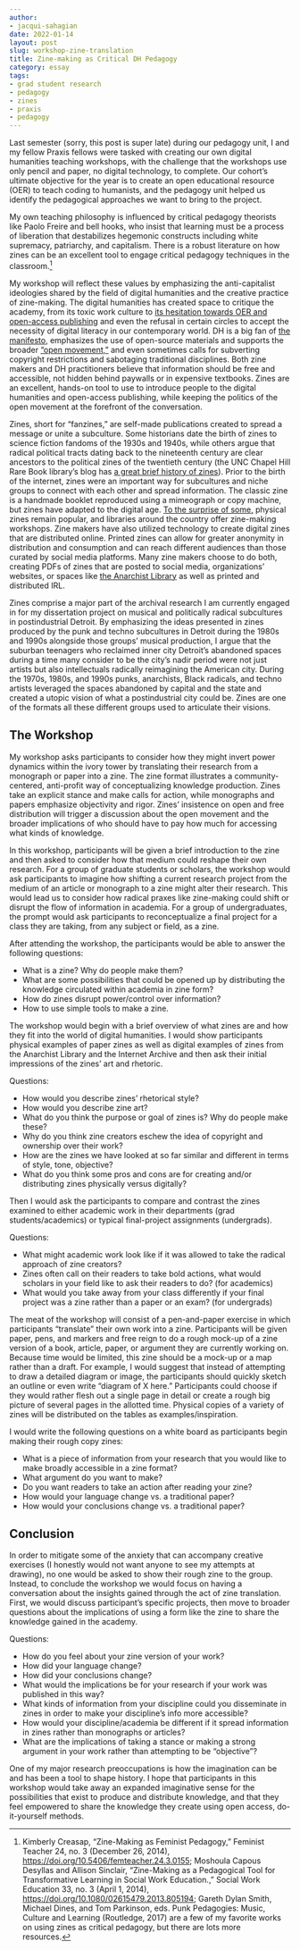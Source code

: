```yaml
---
author: 
- jacqui-sahagian
date: 2022-01-14
layout: post
slug: workshop-zine-translation
title: Zine-making as Critical DH Pedagogy  
category: essay
tags:
- grad student research
- pedagogy
- zines
- praxis
- pedagogy
---
```


Last semester (sorry, this post is super late) during our pedagogy unit, I and my fellow Praxis fellows were tasked with creating our own digital humanities teaching workshops, with the challenge that the workshops use only pencil and paper, no digital technology, to complete. Our cohort’s ultimate objective for the year is to create an open educational resource (OER) to teach coding to humanists, and the pedagogy unit helped us identify the pedagogical approaches we want to bring to the project. 

My own teaching philosophy is influenced by critical pedagogy theorists like Paolo Freire and bell hooks, who insist that learning must be a process of liberation that destabilizes hegemonic constructs including white supremacy, patriarchy, and capitalism. There is a robust literature on how zines can be an excellent tool to engage critical pedagogy techniques in the classroom.[^1]  

My workshop will reflect these values by emphasizing the anti-capitalist ideologies shared by the field of digital humanities and the creative practice of zine-making. The digital humanities has created space to critique the academy, from its toxic work culture to [its hesitation towards OER and open-access publishing](https://kfitz.info/giving-it-away/) and even the refusal in certain circles to accept the necessity of digital literacy in our contemporary world. DH is a big fan of [the manifesto](https://www.humanitiesblast.com/manifesto/Manifesto_V2.pdf), emphasizes the use of open-source materials and supports the broader [“open movement,”](https://www.ubiquitypress.com/site/books/e/10.5334/bbc/) and even sometimes calls for subverting copyright restrictions and sabotaging traditional disciplines. Both zine makers and DH practitioners believe that information should be free and accessible, not hidden behind paywalls or in expensive textbooks. Zines are an excellent, hands-on tool to use to introduce people to the digital humanities and open-access publishing, while keeping the politics of the open movement at the forefront of the conversation. 

Zines, short for “fanzines,” are self-made publications created to spread a message or unite a subculture. Some historians date the birth of zines to science fiction fandoms of the 1930s and 1940s, while others argue that radical political tracts dating back to the nineteenth century are clear ancestors to the political zines of the twentieth century (the UNC Chapel Hill Rare Book library’s blog has [a great brief history of zines](https://blogs.lib.unc.edu/rbc/2017/10/25/a-brief-history-of-zines/)). Prior to the birth of the internet, zines were an important way for subcultures and niche groups to connect with each other and spread information. The classic zine is a handmade booklet reproduced using a mimeograph or copy machine, but zines have adapted to the digital age. [To the surprise of some,](https://www.nytimes.com/2017/02/28/magazine/why-the-internet-didnt-kill-zines.html) physical zines remain popular, and libraries around the country offer zine-making workshops. Zine makers have also utilized technology to create digital zines that are distributed online. Printed zines can allow for greater anonymity in distribution and consumption and can reach different audiences than those curated by social media platforms. Many zine makers choose to do both, creating PDFs of zines that are posted to social media, organizations’ websites, or spaces like [the Anarchist Library](https://theanarchistlibrary.org/special/index) as well as printed and distributed IRL.

Zines comprise a major part of the archival research I am currently engaged in for my dissertation project on musical and politically radical subcultures in postindustrial Detroit. By emphasizing the ideas presented in zines produced by the punk and techno subcultures in Detroit during the 1980s and 1990s alongside those groups’ musical production, I argue that the suburban teenagers who reclaimed inner city Detroit’s abandoned spaces during a time many consider to be the city’s nadir period were not just artists but also intellectuals radically reimagining the American city. During the 1970s, 1980s, and 1990s punks, anarchists, Black radicals, and techno artists leveraged the spaces abandoned by capital and the state and created a utopic vision of what a postindustrial city could be. Zines are one of the formats all these different groups used to articulate their visions. 

[^1]:Kimberly Creasap, “Zine-Making as Feminist Pedagogy,” Feminist Teacher 24, no. 3 (December 26, 2014), https://doi.org/10.5406/femteacher.24.3.0155; Moshoula Capous Desyllas and Allison Sinclair, “Zine-Making as a Pedagogical Tool for Transformative Learning in Social Work Education.,” Social Work Education 33, no. 3 (April 1, 2014), https://doi.org/10.1080/02615479.2013.805194; Gareth Dylan Smith, Michael Dines, and Tom Parkinson, eds. Punk Pedagogies: Music, Culture and Learning (Routledge, 2017) are a few of my favorite works on using zines as critical pedagogy, but there are lots more resources.

## The Workshop 

My workshop asks participants to consider how they might invert power dynamics within the ivory tower by translating their research from a monograph or paper into a zine. The zine format illustrates a community-centered, anti-profit way of conceptualizing knowledge production. Zines take an explicit stance and make calls for action, while monographs and papers emphasize objectivity and rigor. Zines’ insistence on open and free distribution will trigger a discussion about the open movement and the broader implications of who should have to pay how much for accessing what kinds of knowledge. 

In this workshop, participants will be given a brief introduction to the zine and then asked to consider how that medium could reshape their own research. For a group of graduate students or scholars, the workshop would ask participants to imagine how shifting a current research project from the medium of an article or monograph to a zine might alter their research. This would lead us to consider how radical praxes like zine-making could shift or disrupt the flow of information in academia. For a group of undergraduates, the prompt would ask participants to reconceptualize a final project for a class they are taking, from any subject or field, as a zine. 

After attending the workshop, the participants would be able to answer the following questions:  
- What is a zine? Why do people make them? 
- What are some possibilities that could be opened up by distributing the knowledge circulated within academia in zine form?  
- How do zines disrupt power/control over information? 
- How to use simple tools to make a zine. 

The workshop would begin with a brief overview of what zines are and how they fit into the world of digital humanities. I would show participants physical examples of paper zines as well as digital examples of zines from the Anarchist Library and the Internet Archive and then ask their initial impressions of the zines’ art and rhetoric. 

Questions:  
- How would you describe zines’ rhetorical style? 
- How would you describe zine art? 
- What do you think the purpose or goal of zines is? Why do people make these? 
- Why do you think zine creators eschew the idea of copyright and ownership over their work? 
- How are the zines we have looked at so far similar and different in terms of style, tone, objective?
- What do you think some pros and cons are for creating and/or distributing zines physically versus digitally? 

Then I would ask the participants to compare and contrast the zines examined to either academic work in their departments (grad students/academics) or typical final-project assignments (undergrads). 

Questions:  
- What might academic work look like if it was allowed to take the radical approach of zine creators?
- Zines often call on their readers to take bold actions, what would scholars in your field like to ask their readers to do? (for academics) 
- What would you take away from your class differently if your final project was a zine rather than a paper or an exam? (for undergrads) 

The meat of the workshop will consist of a pen-and-paper exercise in which participants “translate” their own work into a zine. Participants will be given paper, pens, and markers and free reign to do a rough mock-up of a zine version of a book, article, paper, or argument they are currently working on. Because time would be limited, this zine should be a mock-up or a map rather than a draft. For example, I would suggest that instead of attempting to draw a detailed diagram or image, the participants should quickly sketch an outline or even write “diagram of X here.” Participants could choose if they would rather flesh out a single page in detail or create a rough big picture of several pages in the allotted time. Physical copies of a variety of zines will be distributed on the tables as examples/inspiration. 

I would write the following questions on a white board as participants begin making their rough copy zines:  
- What is a piece of information from your research that you would like to make broadly accessible in a zine format?
- What argument do you want to make? 
- Do you want readers to take an action after reading your zine? 
- How would your language change vs. a traditional paper? 
- How would your conclusions change vs. a traditional paper? 

## Conclusion 

In order to mitigate some of the anxiety that can accompany creative exercises (I honestly would not want anyone to see my attempts at drawing), no one would be asked to show their rough zine to the group. Instead, to conclude the workshop we would focus on having a conversation about the insights gained through the act of zine translation. First, we would discuss participant’s specific projects, then move to broader questions about the implications of using a form like the zine to share the knowledge gained in the academy. 

Questions:  
- How do you feel about your zine version of your work? 
- How did your language change? 
- How did your conclusions change? 
- What would the implications be for your research if your work was published in this way? 
- What kinds of information from your discipline could you disseminate in zines in order to make your discipline’s info more accessible? 
- How would your discipline/academia be different if it spread information in zines rather than monographs or articles? 
- What are the implications of taking a stance or making a strong argument in your work rather than attempting to be “objective”? 

One of my major research preoccupations is how the imagination can be and has been a tool to shape history. I hope that participants in this workshop would take away an expanded imaginative sense for the possibilities that exist to produce and distribute knowledge, and that they feel empowered to share the knowledge they create using open access, do-it-yourself methods. 
